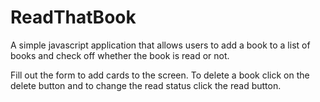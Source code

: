 # ReadThatBook
A simple javascript application that allows users to add a book to a list of books and check off whether the book is read or not.

Fill out the form to add cards to the screen. To delete a book click on the delete button and to change the read status click the read button.
